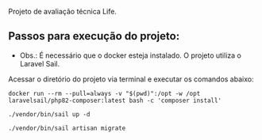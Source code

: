 Projeto de avaliação técnica Life.

## Passos para execução do projeto:

* Obs.: É necessário que o docker esteja instalado. O projeto utiliza o Laravel Sail.

Acessar o diretório do projeto via terminal e executar os comandos abaixo:

```shell
docker run --rm --pull=always -v "$(pwd)":/opt -w /opt laravelsail/php82-composer:latest bash -c 'composer install'
```

```shell
./vendor/bin/sail up -d
```

```shell
./vendor/bin/sail artisan migrate
```
